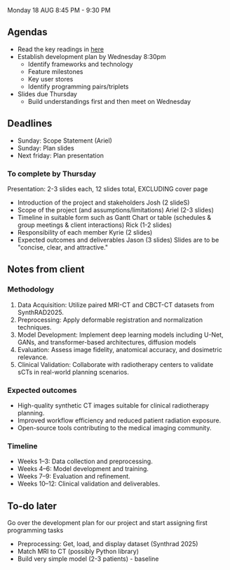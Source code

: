Monday 18 AUG 8:45 PM - 9:30 PM

## Agendas
- Read the key readings in [here](https://docs.google.com/document/d/1GoMgvE8NwY9tf1-4Q96iEZW-UvdRqtoQagnqTP-GPCY/edit?tab=t.0)
- Establish development plan by Wednesday 8:30pm
    - Identify frameworks and technology
    - Feature milestones
    - Key user stores
    - Identify programming pairs/triplets
- Slides due Thursday
    - Build understandings first and then meet on Wednesday

## Deadlines
- Sunday: Scope Statement (Ariel)
- Sunday: Plan slides
- Next friday: Plan presentation

### To complete by Thursday
Presentation: 2-3 slides each, 12 slides total, EXCLUDING cover page
- Introduction of the project and stakeholders Josh (2 slideS)
- Scope of the project (and assumptions/limitations) Ariel (2-3 slides)
- Timeline in suitable form such as Gantt Chart or table (schedules & group meetings & client interactions) Rick (1-2 slides)
- Responsibility of each member Kyrie (2 slides)
- Expected outcomes and deliverables Jason (3 slides)
Slides are to be "concise, clear, and attractive."

## Notes from client
### Methodology
1. Data Acquisition: Utilize paired MRI-CT and CBCT-CT datasets from SynthRAD2025.
2. Preprocessing: Apply deformable registration and normalization techniques.
3. Model Development: Implement deep learning models including U-Net, GANs, and transformer-based architectures, diffusion models
4. Evaluation: Assess image fidelity, anatomical accuracy, and dosimetric relevance.
5. Clinical Validation: Collaborate with radiotherapy centers to validate sCTs in real-world 
planning scenarios.

### Expected outcomes
- High-quality synthetic CT images suitable for clinical radiotherapy planning.
- Improved workflow efficiency and reduced patient radiation exposure.
- Open-source tools contributing to the medical imaging community.

### Timeline
- Weeks 1–3: Data collection and preprocessing.
- Weeks 4–6: Model development and training.
- Weeks 7–9: Evaluation and refinement.
- Weeks 10–12: Clinical validation and deliverables.

## To-do later
Go over the development plan for our project and start assigning first programming tasks
- Preprocessing: Get, load, and display dataset (Synthrad 2025)
- Match MRI to CT (possibly Python library)
- Build very simple model (2-3 patients) - baseline
